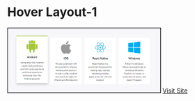 <h1> Hover Layout-1 </h1>
<img src="images/project.png" width="70%">
<a href="https://hover-layout-1.netlify.com/">Visit Site </a>
